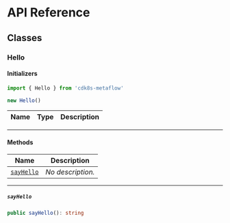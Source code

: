 # API Reference <a name="API Reference" id="api-reference"></a>



## Classes <a name="Classes" id="Classes"></a>

### Hello <a name="Hello" id="cdk8s-metaflow.Hello"></a>

#### Initializers <a name="Initializers" id="cdk8s-metaflow.Hello.Initializer"></a>

```typescript
import { Hello } from 'cdk8s-metaflow'

new Hello()
```

| **Name** | **Type** | **Description** |
| --- | --- | --- |

---

#### Methods <a name="Methods" id="Methods"></a>

| **Name** | **Description** |
| --- | --- |
| <code><a href="#cdk8s-metaflow.Hello.sayHello">sayHello</a></code> | *No description.* |

---

##### `sayHello` <a name="sayHello" id="cdk8s-metaflow.Hello.sayHello"></a>

```typescript
public sayHello(): string
```






